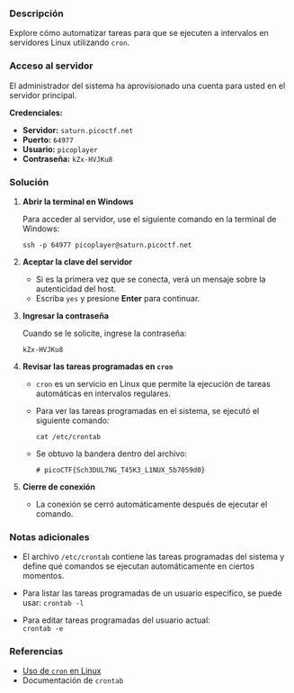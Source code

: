 ### Descripción

Explore cómo automatizar tareas para que se ejecuten a intervalos en servidores Linux utilizando `cron`.

### Acceso al servidor

El administrador del sistema ha aprovisionado una cuenta para usted en el servidor principal.

**Credenciales:**

- **Servidor:** `saturn.picoctf.net`
- **Puerto:** `64977`
- **Usuario:** `picoplayer`
- **Contraseña:** `kZx-HVJKu8`

### Solución

1. **Abrir la terminal en Windows**
    
    Para acceder al servidor, use el siguiente comando en la terminal de Windows:
        
    `ssh -p 64977 picoplayer@saturn.picoctf.net`
    
2. **Aceptar la clave del servidor**
    
    - Si es la primera vez que se conecta, verá un mensaje sobre la autenticidad del host.
    - Escriba `yes` y presione **Enter** para continuar.
3. **Ingresar la contraseña**
    
    Cuando se le solicite, ingrese la contraseña:
    
    `kZx-HVJKu8`
    
4. **Revisar las tareas programadas en `cron`**
    
    - `cron` es un servicio en Linux que permite la ejecución de tareas automáticas en intervalos regulares.
        
    - Para ver las tareas programadas en el sistema, se ejecutó el siguiente comando:
        
        `cat /etc/crontab`
        
    - Se obtuvo la bandera dentro del archivo:
        
        `# picoCTF{Sch3DUL7NG_T45K3_L1NUX_5b7059d0}`
        
5. **Cierre de conexión**
    
    - La conexión se cerró automáticamente después de ejecutar el comando.

### Notas adicionales

- El archivo `/etc/crontab` contiene las tareas programadas del sistema y define qué comandos se ejecutan automáticamente en ciertos momentos.
    
- Para listar las tareas programadas de un usuario específico, se puede usar:
    `crontab -l`
    
- Para editar tareas programadas del usuario actual:    
    `crontab -e`
    
### Referencias

- [Uso de `cron` en Linux](https://help.ubuntu.com/community/CronHowto)
- Documentación de `crontab`